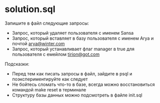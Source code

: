 # solution.sql
Запишите в файл следующие запросы:

- Запрос, который удаляет пользователя с именем Sansa
- Запрос, который вставляет в базу пользователя с именем Arya и почтой arya@winter.com
- Запрос, который устанавливает флаг manager в true для пользователя с емейлом tirion@got.com

Подсказки:

- Перед тем как писать запросы в файл, зайдите в psql и поэкспериментируйте как следует
- Не бойтесь сломать что-то в базе, всегда можно восстановиться командой make reset в терминале
- Структуру базы данных можно подсмотреть в файле init.sql
